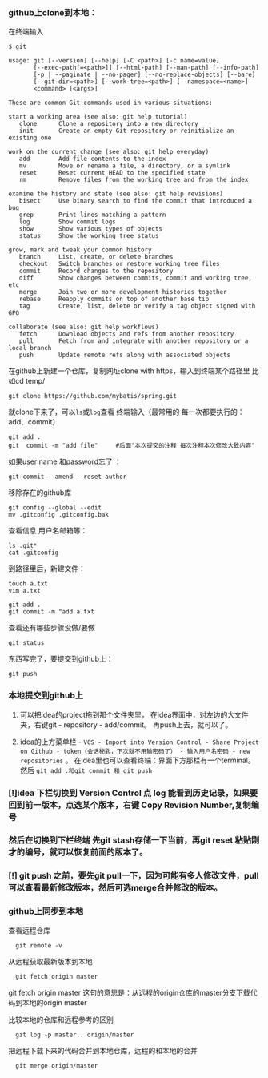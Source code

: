    ### github上clone到本地：
   
   在终端输入
   
    $ git
    
    usage: git [--version] [--help] [-C <path>] [-c name=value]
           [--exec-path[=<path>]] [--html-path] [--man-path] [--info-path]
           [-p | --paginate | --no-pager] [--no-replace-objects] [--bare]
           [--git-dir=<path>] [--work-tree=<path>] [--namespace=<name>]
           <command> [<args>]

    These are common Git commands used in various situations:

    start a working area (see also: git help tutorial)
       clone      Clone a repository into a new directory
       init       Create an empty Git repository or reinitialize an existing one

    work on the current change (see also: git help everyday)
       add        Add file contents to the index
       mv         Move or rename a file, a directory, or a symlink
       reset      Reset current HEAD to the specified state
       rm         Remove files from the working tree and from the index

    examine the history and state (see also: git help revisions)
       bisect     Use binary search to find the commit that introduced a bug
       grep       Print lines matching a pattern
       log        Show commit logs
       show       Show various types of objects
       status     Show the working tree status

    grow, mark and tweak your common history
       branch     List, create, or delete branches
       checkout   Switch branches or restore working tree files
       commit     Record changes to the repository
       diff       Show changes between commits, commit and working tree, etc
       merge      Join two or more development histories together
       rebase     Reapply commits on top of another base tip
       tag        Create, list, delete or verify a tag object signed with GPG

    collaborate (see also: git help workflows)
       fetch      Download objects and refs from another repository
       pull       Fetch from and integrate with another repository or a local branch
       push       Update remote refs along with associated objects
       
  在github上新建一个仓库，复制网址clone with https，输入到终端某个路径里 比如cd temp/
  
    git clone https://github.com/mybatis/spring.git

就clone下来了，可以```ls```或```log```查看
终端输入（最常用的 每一次都要执行的：add、commit）
  
    git add .
    git  commit -m "add file"     #后面"本次提交的注释 每次注释本次修改大致内容"
    
  如果user name 和password忘了 ：
  
    git commit --amend --reset-author
    
   移除存在的github库
    
    git config --global --edit   
    mv .gitconfig .gitconfig.bak
    
   查看信息 用户名邮箱等：
   
    ls .git*
    cat .gitconfig 
  
  到路径里后，新建文件：
  
    touch a.txt
    vim a.txt
    
    git add .
    git commit -m "add a.txt
    
查看还有哪些步骤没做/要做

    git status
 
 东西写完了，要提交到github上：
 
    git push
  
  ### 本地提交到github上
  
  1. 可以把idea的project拖到那个文件夹里，
  在idea界面中，对左边的大文件夹，右键git  - repository - add/commit。
  再push上去，就可以了。
  
  2. idea的上方菜单栏 - ```VCS - Import into Version Control - Share Project on Github - token（会话秘匙，下次就不用输密码了） - 输入用户名密码 - new repositories``` 。
  在idea里也可以查看终端：界面下方那栏有一个terminal。然后 ```git add .和git commit 和 git push```
  ### [!]idea 下栏切换到 Version Control 点 log 能看到历史记录，如果要回到前一版本，点选某个版本，右键 Copy Revision Number,复制编号
  ### 然后在切换到下栏终端 先git stash存储一下当前，再git reset 粘贴刚才的编号，就可以恢复前面的版本了。
  ### [!] git push 之前，要先git pull一下，因为可能有多人修改文件，pull可以查看最新修改版本，然后可选merge合并修改的版本。
  
  ### github上同步到本地
  查看远程仓库
   
      git remote -v
从远程获取最新版本到本地

      git fetch origin master
 git fetch origin master 这句的意思是：从远程的origin仓库的master分支下载代码到本地的origin master
 
 比较本地的仓库和远程参考的区别
 
      git log -p master.. origin/master
      
   把远程下载下来的代码合并到本地仓库，远程的和本地的合并
   
      git merge origin/master
